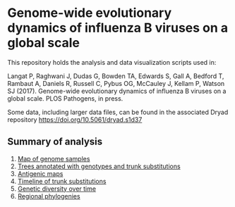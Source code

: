 # Genome-wide evolutionary dynamics of influenza B viruses on a global scale

This repository holds the analysis and data visualization scripts used in:

Langat P, Raghwani J, Dudas G, Bowden TA, Edwards S, Gall A, Bedford T, Rambaut A, Daniels R, Russell C, Pybus OG, McCauley J, Kellam P, Watson SJ (2017). Genome-wide evolutionary dynamics of influenza B viruses on a global scale. PLOS Pathogens, in press.

Some data, including larger data files, can be found in the associated Dryad repository https://doi.org/10.5061/dryad.s1d37

## Summary of analysis
1. [Map of genome samples](/map-of-genomes)
2. [Trees annotated with genotypes and trunk substitutions](/genotypes-and-substitutions)
3. [Antigenic maps](/antigenic-maps)
4. [Timeline of trunk substitutions](/trunk-substitutions-timeline)
5. [Genetic diversity over time](/diversity-timeline)
6. [Regional phylogenies](/regional-phylogenies)